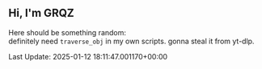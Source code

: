 ## Hi, I'm GRQZ
Here should be something random:  
definitely need `traverse_obj` in my own scripts. gonna steal it from yt-dlp.


Last Update: 2025-01-12 18:11:47.001170+00:00
